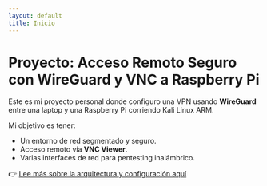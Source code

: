 ```yaml
---
layout: default
title: Inicio
---
```


# Proyecto: Acceso Remoto Seguro con WireGuard y VNC a Raspberry Pi

Este es mi proyecto personal donde configuro una VPN usando **WireGuard** entre una laptop y una Raspberry Pi corriendo Kali Linux ARM.

Mi objetivo es tener:
- Un entorno de red segmentado y seguro.
- Acceso remoto vía **VNC Viewer**.
- Varias interfaces de red para pentesting inalámbrico.

👉 [Lee más sobre la arquitectura y configuración aquí](about.md)
